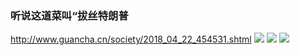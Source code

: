 ### 听说这道菜叫“拔丝特朗普
http://www.guancha.cn/society/2018_04_22_454531.shtml
![](http://i.guancha.cn/news/2018/04/22/20180422182354826.jpeg)
![](http://i.guancha.cn/news/2018/04/22/20180422182342286.jpg)
![](http://i.guancha.cn/news/2018/04/22/20180422182350158.jpeg)